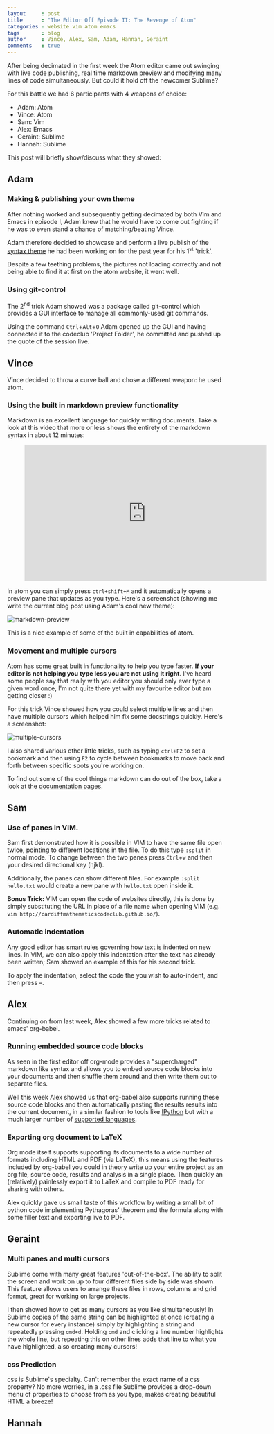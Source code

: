 ```yaml
---
layout     : post
title      : "The Editor Off Episode II: The Revenge of Atom"
categories : website vim atom emacs
tags       : blog
author     : Vince, Alex, Sam, Adam, Hannah, Geraint
comments   : true
---
```


After being decimated in the first week the Atom editor came out swinging with
live code publishing, real time markdown preview and modifying many lines of
code simultaneously. But could it hold off the newcomer Sublime?

For this battle we had 6 participants with 4 weapons of choice:

- Adam: Atom
- Vince: Atom
- Sam: Vim
- Alex: Emacs
- Geraint: Sublime
- Hannah: Sublime


This post will briefly show/discuss what they showed:

## Adam

### Making & publishing your own theme

After nothing worked and subsequently getting decimated by both Vim and Emacs in
episode I, Adam knew that he would have to come out fighting if he was to even
stand a chance of matching/beating Vince.

Adam therefore decided to showcase and perform a live publish of the
[syntax theme][The Matrix] he had been working on for the past year for his
1<sup>st</sup> 'trick'.

Despite a few teething problems, the pictures not loading correctly and not
being able to find it at first on the atom website, it went well.

### Using git-control

The 2<sup>nd</sup> trick Adam showed was a package called git-control which
provides a GUI interface to manage all commonly-used git commands.

Using the command `Ctrl`+`Alt`+`O` Adam opened up the GUI and having
connected it to the codeclub 'Project Folder', he committed and pushed up the
quote of the session live.

## Vince

Vince decided to throw a curve ball and chose a different weapon: he used atom.

### Using the built in markdown preview functionality

Markdown is an excellent language for quickly writing documents. Take a look at
this video that more or less shows the entirety of the markdown syntax in about
12 minutes:


<div class="video">
    <figure>
    <iframe width="560" height="315" src="https://www.youtube.com/embed/6A5EpqqDOdk" frameborder="0" allowfullscreen></iframe>
    </figure>
</div>

In atom you can simply press `ctrl+shift+M` and it automatically opens a preview
pane that updates as you type. Here's a screenshot (showing me write the current
blog post using Adam's cool new theme):

![markdown-preview]({{site.baseurl}}/img/markdown-preview.png)

This is a nice example of some of the built in capabilities of atom.

### Movement and multiple cursors

Atom has some great built in functionality to help you type faster. **If your
editor is not helping you type less you are not using it right**. I've heard
some people say that really with you editor you should only ever type a given
word once, I'm not quite there yet with my favourite editor but am getting
closer :)

For this trick Vince showed how you could select multiple lines and then have
multiple cursors which helped him fix some docstrings quickly. Here's a
screenshot:

![multiple-cursors]({{site.baseurl}}/img/atom-multiple-cursors.png)

I also shared various other little tricks, such as typing `ctrl+F2` to set a
bookmark and then using `F2` to cycle between bookmarks to move back and forth
between specific spots you're working on.

To find out some of the cool things markdown can do out of the box, take a look
at the [documentation pages][documentation].

## Sam

### Use of panes in VIM.
Sam first demonstrated how it is possible in VIM to have the same file open
twice, pointing to different locations in the file. To do this type `:split` in
normal mode. To change between the two panes press `Ctrl`+`w` and then your
desired directional key (hjkl).

Additionally, the panes can show different files. For example `:split hello.txt`
would create a new pane with `hello.txt` open inside it.

__Bonus Trick:__ VIM can open the code of websites directly, this is done by
simply substituting the URL in place of a file name when opening VIM (e.g.
`vim http://cardiffmathematicscodeclub.github.io/`).

### Automatic indentation
Any good editor has smart rules governing how text is indented on new lines.
In VIM, we can also apply this indentation after the text has already been
written; Sam showed an example of this for his second trick.

To apply the indentation, select the code the you wish to auto-indent, and then
press `=`.


## Alex

Continuing on from last week, Alex showed a few more tricks related to emacs'
org-babel.

### Running embedded source code blocks

As seen in the first editor off org-mode provides a "supercharged" markdown like
syntax and allows you to embed source code blocks into your documents and then
shuffle them around and then write them out to separate files.

Well this week Alex showed us that org-babel also supports running these source
code blocks and then automatically pasting the results results into the current
document, in a similar fashion to tools like [IPython][ipython] but with a much
larger number of [supported languages][supported].

### Exporting org document to LaTeX

Org mode itself supports supporting its documents to a wide number of formats
including HTML and PDF (via LaTeX), this means using the features included by
org-babel you could in theory write up your entire project as an org file,
source code, results and analysis in a single place. Then quickly an
(relatively) painlessly export it to LaTeX and compile to PDF ready for
sharing with others.

Alex quickly gave us small taste of this workflow by writing a small bit of
python code implementing Pythagoras' theorem and the formula along with some
filler text and exporting live to PDF.

## Geraint

### Multi panes and multi cursors

Sublime come with many great features 'out-of-the-box'. The ability to split the
screen and work on up to four different files side by side was shown. This
feature allows users to arrange these files in rows, columns and grid format,
great for working on large projects.

I then showed how to get as many cursors as you like simultaneously! In Sublime
copies of the same string can be highlighted at once (creating a new cursor for
every instance) simply by highlighting a string and repeatedly pressing `cmd+d`.
Holding `cmd` and clicking a line number highlights the whole line, but
repeating this on other lines adds that line to what you have highlighted, also
creating many cursors!

### css Prediction

css is Sublime's specialty. Can't remember the exact name of a css property? No
more worries, in a .css file Sublime provides a drop-down menu of properties to
choose from as you type, makes creating beautiful HTML a breeze!


## Hannah



[The Matrix]: https://atom.io/themes/the-matrix-syntax
[documentation]: https://atom.io/docs/v1.0.19/using-atom-moving-in-atom
[ipython]: http://ipython.org
[supported]: http://orgmode.org/worg/org-contrib/babel/languages.html

